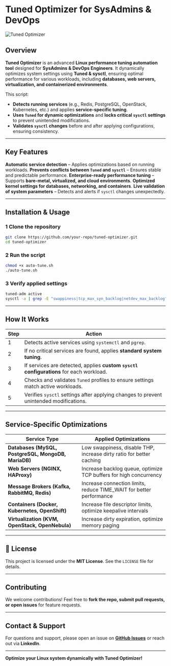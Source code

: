 # Tuned Optimizer for SysAdmins & DevOps

![Tuned Optimizer](https://upload.wikimedia.org/wikipedia/commons/thumb/3/3a/Tuned_Logo.svg/120px-Tuned_Logo.svg.png)

## Overview
**Tuned Optimizer** is an advanced **Linux performance tuning automation tool** designed for **SysAdmins & DevOps Engineers**. It dynamically optimizes system settings using **Tuned & sysctl**, ensuring optimal performance for various workloads, including **databases, web servers, virtualization, and containerized environments**.

This script:
- **Detects running services** (e.g., Redis, PostgreSQL, OpenStack, Kubernetes, etc.) and applies **service-specific tuning**.
- **Uses `Tuned` for dynamic optimizations** and **locks critical `sysctl` settings** to prevent unintended modifications.
- **Validates `sysctl` changes** before and after applying configurations, ensuring consistency.

---

## Key Features
 **Automatic service detection** – Applies optimizations based on running workloads.
 **Prevents conflicts between `Tuned` and `sysctl`** – Ensures stable and predictable performance.
 **Enterprise-ready performance tuning** – Supports **bare-metal, virtualized, and cloud environments**.
 **Optimized kernel settings for databases, networking, and containers**.
 **Live validation of system parameters** – Detects and alerts if `sysctl` changes unexpectedly.

---

## Installation & Usage

### **1 Clone the repository**
```bash
git clone https://github.com/your-repo/tuned-optimizer.git
cd tuned-optimizer
```

### **2 Run the script**
```bash
chmod +x auto-tune.sh
./auto-tune.sh
```

### **3 Verify applied settings**
```bash
tuned-adm active
sysctl -a | grep -E "swappiness|tcp_max_syn_backlog|netdev_max_backlog"
```

---

## How It Works
| Step | Action |
|------|--------|
| 1 | Detects active services using `systemctl` and `pgrep`. |
| 2 | If no critical services are found, applies **standard system tuning**. |
| 3 | If services are detected, applies **custom `sysctl` configurations** for each workload. |
| 4 | Checks and validates `Tuned` profiles to ensure settings match active workloads. |
| 5 | Verifies `sysctl` settings after applying changes to prevent unintended modifications. |

---

## Service-Specific Optimizations
| Service Type  | Applied Optimizations |
|--------------|----------------------|
| **Databases (MySQL, PostgreSQL, MongoDB, MariaDB)** | Low swappiness, disable THP, increase dirty ratio for better caching |
| **Web Servers (NGINX, HAProxy)** | Increase backlog queue, optimize TCP buffers for high concurrency |
| **Message Brokers (Kafka, RabbitMQ, Redis)** | Increase connection limits, reduce TIME_WAIT for better performance |
| **Containers (Docker, Kubernetes, OpenShift)** | Increase file descriptor limits, optimize keepalive intervals |
| **Virtualization (KVM, OpenStack, OpenNebula)** | Increase dirty expiration, optimize memory paging |

---

## 📜 License
This project is licensed under the **MIT License**. See the `LICENSE` file for details.

---

## Contributing
We welcome contributions! Feel free to **fork the repo, submit pull requests, or open issues** for feature requests.

---

## Contact & Support
For questions and support, please open an issue on **[GitHub Issues](https://github.com/your-repo/tuned-optimizer/issues)** or reach out via **LinkedIn**.

---

**Optimize your Linux system dynamically with Tuned Optimizer!**
